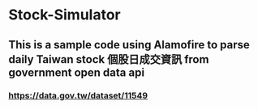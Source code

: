# Stock-Simulator

## This is a sample code using Alamofire to parse daily Taiwan stock 個股日成交資訊 from government open data api
### https://data.gov.tw/dataset/11549
